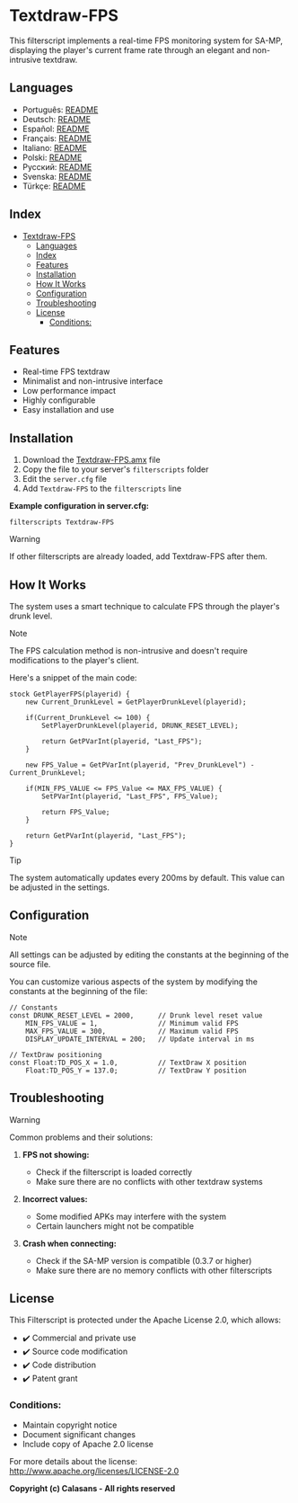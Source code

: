 # Textdraw-FPS

This filterscript implements a real-time FPS monitoring system for SA-MP, displaying the player's current frame rate through an elegant and non-intrusive textdraw.

## Languages

- Português: [README](../../)
- Deutsch: [README](../Deutsch/README.md)
- Español: [README](../Espanol/README.md)
- Français: [README](../Francais/README.md)
- Italiano: [README](../Italiano/README.md)
- Polski: [README](../Polski/README.md)
- Русский: [README](../Русский/README.md)
- Svenska: [README](../Svenska/README.md)
- Türkçe: [README](../Turkce/README.md)

## Index

- [Textdraw-FPS](#textdraw-fps)
  - [Languages](#languages)
  - [Index](#index)
  - [Features](#features)
  - [Installation](#installation)
  - [How It Works](#how-it-works)
  - [Configuration](#configuration)
  - [Troubleshooting](#troubleshooting)
  - [License](#license)
    - [Conditions:](#conditions)

## Features

- Real-time FPS textdraw
- Minimalist and non-intrusive interface
- Low performance impact
- Highly configurable
- Easy installation and use

## Installation

1. Download the [Textdraw-FPS.amx](https://github.com/ocalasans/Textdraw-FPS/raw/refs/heads/main/src/Textdraw-FPS.amx) file
2. Copy the file to your server's `filterscripts` folder
3. Edit the `server.cfg` file
4. Add `Textdraw-FPS` to the `filterscripts` line

**Example configuration in server.cfg:**
```
filterscripts Textdraw-FPS
```

> [!WARNING]
> If other filterscripts are already loaded, add Textdraw-FPS after them.

## How It Works

The system uses a smart technique to calculate FPS through the player's drunk level.

> [!NOTE]
> The FPS calculation method is non-intrusive and doesn't require modifications to the player's client.

Here's a snippet of the main code:

```pawn
stock GetPlayerFPS(playerid) {
    new Current_DrunkLevel = GetPlayerDrunkLevel(playerid);
    
    if(Current_DrunkLevel <= 100) {
        SetPlayerDrunkLevel(playerid, DRUNK_RESET_LEVEL);

        return GetPVarInt(playerid, "Last_FPS");
    }
    
    new FPS_Value = GetPVarInt(playerid, "Prev_DrunkLevel") - Current_DrunkLevel;
    
    if(MIN_FPS_VALUE <= FPS_Value <= MAX_FPS_VALUE) {
        SetPVarInt(playerid, "Last_FPS", FPS_Value);

        return FPS_Value;
    }
    
    return GetPVarInt(playerid, "Last_FPS");
}
```

> [!TIP]
> The system automatically updates every 200ms by default. This value can be adjusted in the settings.

## Configuration

> [!NOTE]
> All settings can be adjusted by editing the constants at the beginning of the source file.

You can customize various aspects of the system by modifying the constants at the beginning of the file:

```pawn
// Constants
const DRUNK_RESET_LEVEL = 2000,      // Drunk level reset value
    MIN_FPS_VALUE = 1,               // Minimum valid FPS
    MAX_FPS_VALUE = 300,             // Maximum valid FPS
    DISPLAY_UPDATE_INTERVAL = 200;   // Update interval in ms

// TextDraw positioning
const Float:TD_POS_X = 1.0,          // TextDraw X position
    Float:TD_POS_Y = 137.0;          // TextDraw Y position
```

## Troubleshooting

> [!WARNING]
> Common problems and their solutions:

1. **FPS not showing:**
   - Check if the filterscript is loaded correctly
   - Make sure there are no conflicts with other textdraw systems

2. **Incorrect values:**
   - Some modified APKs may interfere with the system
   - Certain launchers might not be compatible

3. **Crash when connecting:**
   - Check if the SA-MP version is compatible (0.3.7 or higher)
   - Make sure there are no memory conflicts with other filterscripts

## License

This Filterscript is protected under the Apache License 2.0, which allows:

- ✔️ Commercial and private use
- ✔️ Source code modification
- ✔️ Code distribution
- ✔️ Patent grant

### Conditions:

- Maintain copyright notice
- Document significant changes
- Include copy of Apache 2.0 license

For more details about the license: http://www.apache.org/licenses/LICENSE-2.0

**Copyright (c) Calasans - All rights reserved**